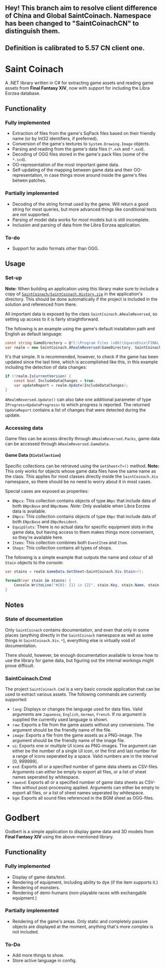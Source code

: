## Hey! This branch aim to resolve client difference of China and Global SaintCoinach. Namespace has been changed to "SaintCoinachCN" to distinguish them.
## Definition is calibrated to 5.57 CN client one.

# Saint Coinach

A .NET library written in C# for extracting game assets and reading game assets from **Final Fantasy XIV**, now with support for including the Libra Eorzea database.

## Functionality 
### Fully implemented

* Extraction of files from the game's SqPack files based on their friendly name (or by Int32 identifiers, if preferred).
* Conversion of the game's textures to `System.Drawing.Image` objects.
* Parsing and reading from the game's data files (`*.exh` and `*.exd`).
* Decoding of OGG files stored in the game's pack files (some of the `*.scd`).
* OO-representation of the most important game data.
* Self-updating of the mapping between game data and their OO-representation, in case things move around inside the game's files betwen patches.

### Partially implemented

* Decoding of the string format used by the game. Will return a good string for most queries, but more advanced things like conditional texts are not supported.
* Parsing of model data works for *most* models but is still incomplete.
* Inclusion and parsing of data from the Libra Eorzea application.

### To-do

* Support for audio formats other than OGG.


## Usage

### Set-up

**Note:** When building an application using this library make sure to include a copy of [`SaintCoinach/SaintCoinach.History.zip`](/SaintCoinach/SaintCoinach.History.zip) in the application's directory. This should be done automatically if the project is included in the solution and referenced from there.

All important data is exposed by the class `SaintCoinach.ARealmReversed`, so setting up access to it is fairly straightforward.

The following is an example using the game's default installation path and English as default language:

```C#
const string GameDirectory = @"C:\Program Files (x86)\SquareEnix\FINAL FANTASY XIV - A Realm Reborn";
var realm = new SaintCoinach.ARealmReversed(GameDirectory, SaintCoinach.Ex.Language.English);
```

It's that simple. It is recommended, however, to check if the game has been updated since the last time, which is accomplished like this, in this example including the detection of data changes:

```C#
if (!realm.IsCurrentVersion) {
    const bool IncludeDataChanges = true;
    var updateReport = realm.Update(IncludeDataChanges);
}
```

`ARealmReversed.Update()` can also take one additional parameter of type `IProgress<UpdateProgress>` to which progress is reported. The returned `UpdateReport` contains a list of changes that were detected during the update.

### Accessing data

Game files can be access directly through `ARealmReversed.Packs`, game data can be accessed through `ARealmReversed.GameData`.

#### Game Data (`XivCollection`)

Specific collections can be retrieved using the `GetSheet<T>()` method.
**Note:** This only works for objects whose game data files have the same name as the class. This applies for most classes directly inside the `SaintCoinach.Xiv` namespace, so there should be no need to worry about it in most cases.

Special cases are exposed as properties:

* `BNpcs`: This collection contains objects of type `BNpc` that include data of both `BNpcBase` and `BNpcName`. *Note:* Only available when Libra Eorzea data is available.
* `ENpcs`: This collection contains objects of type `ENpc` that include data of both `ENpcBase` and `ENpcResident`.
* `EquipSlots`: There is no actual data for specific equipment slots in the game data, but having access to them makes things more convenient, so they're available here.
* `Items`: This collection combines both `EventItem` and `Item`.
* `Shops`: This collection contains all types of shops.

The following is a simple example that outputs the name and colour of all `Stain` objects to the console:

```C#
var stains = realm.GameData.GetSheet<SaintCoinach.Xiv.Stain>();

foreach(var stain in stains) {
    Console.WriteLine("#{0}: {1} is {2}", stain.Key, stain.Name, stain.Color);
}
```

## Notes

### State of documentation

Only `SaintCoinach` contains documentation, and even that only in some places (anything directly in the `SaintCoinach` namespace as well as some things in `SaintCoinach.Xiv.*`), everything else is virtually void of documentation.

There should, however, be enough documentation available to know how to use the library for game data, but figuring out the internal workings might prove difficult.

### SaintCoinach.Cmd

The project `SaintCoinach.Cmd` is a very basic console application that can be used to extract various assets.
The following commands are currently supported:

* `lang`: Displays or changes the language used for data files. Valid arguments are `Japanese`, `English`, `German`, `French`. If no argument is supplied the currently used language is shown.
* `raw`: Exports a file from the game assets without any conversions. The argument should be the friendly name of the file.
* `image`: Exports a file from the game assets as a PNG-image. The argument should be the friendly name of the image file.
* `ui`: Exports one or multiple UI icons as PNG-images. The argument can either be the number of a single UI icon, or the first and last number for a range of icons seperated by a space. Valid numbers are in the interval [0, 999999].
* `exd`: Exports all or a specified number of game data sheets as CSV-files. Arguments can either be empty to export all files, or a list of sheet names seperated by whitespace.
* `rawexd`: Exports all or a specified number of game data sheets as CSV-files without post-processing applied. Arguments can either be empty to export all files, or a list of sheet names seperated by whitespace.
* `bgm`: Exports all sound files referenced in the BGM sheet as OGG-files.

# Godbert

Godbert is a simple application to display game data and 3D models from **Final Fantasy XIV** using the above-mentioned library.

## Functionality 
### Fully implemented

* Display of game data/text.
* Rendering of equipment, including ability to dye (if the item supports it.)
* Rendering of monsters.
* Rendering of demi-humans (non-playable races with exchangable equipment.)

### Partially implemented

* Rendering of the game's areas. Only static and completely passive objects are displayed at the moment, anything that's more complex is not included.

### To-Do

* Add more things to show.
* Store active language in config.
